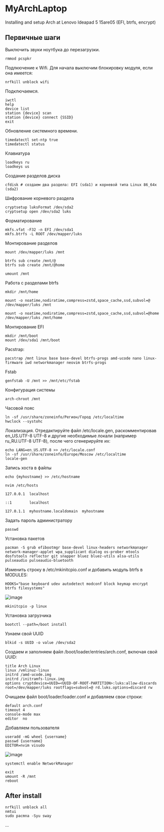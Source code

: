 # MyArchLaptop
Installing and setup Arch at Lenovo Ideapad 5 15are05 (EFI, btrfs, encrypt)

## Первичные шаги

Выключить звуки ноутбука до перезагрузки. 

```rmmod pcspkr```

Подлкючение к Wifi. Для начала выключим блокировку модуля, если она имеется:

```nrfkill unblock wifi```

Подключаемся.
```
iwctl
help
device list
station {device} scan
station {device} connect {SSID}
exit
```
Обновление системного времени.
```
timedatectl set-ntp true
timedatectl status
```
Клавиатура
~~~
loadkeys ru
loadkeys us
~~~
Создание разделов диска
```
cfdisk # создаем два раздела: EFI (sda1) и корневой типа Linux 86_64x (sda2)
```
Шифрование корневого раздела
```
cryptsetup luksFormat /dev/sda2
cryptsetup open /dev/sda2 luks
```
Форматирование
```
mkfs.vfat -F32 -n EFI /dev/sda1
mkfs.btrfs -L ROOT /dev/mapper/luks
```
Монтирование разделов
```
mount /dev/mapper/luks /mnt
```
```
btrfs sub create /mnt/@
btrfs sub create /mnt/@home
```
```
umount /mnt
```
Работа с разделами btrfs
```
mkdir /mnt/home

mount -o noatime,nodiratime,compress=zstd,space_cache,ssd,subvol=@ /dev/mapper/luks /mnt

mount -o noatime,nodiratime,compress=zstd,space_cache,ssd,subvol=@home /dev/mapper/luks /mnt/home
```
Монтирование EFI
```
mkdir /mnt/boot
mount /dev/sda1 /mnt/boot
```
Pacstrap:
```
pacstrap /mnt linux base base-devel btrfs-progs amd-ucode nano linux-firmware iwd networkmanager neovim btrfs-progs
```
Fstab
```
genfstab -U /mnt >> /mnt/etc/fstab
````
Конфигурация системы
```
arch-chroot /mnt
```
Часовой пояс
```
ln -sf /usr/share/zoneinfo/Регион/Город /etc/localtime
hwclock --systohc
```
Локализация. Отредактируйте файл /etc/locale.gen, раскомментировав en_US.UTF-8 UTF-8 и другие необходимые локали (например ru_RU.UTF-8 UTF-8), после чего сгенерируйте их: 
```
echo LANG=en_US.UTF-8 >> /etc/locale.conf
ln -sf /usr/share/zoneinfo/Europe/Moscow /etc/localtime
locale-gen
```
Запись хоста в файлы
```
echo {myhostname} >> /etc/hostname

nvim /etc/hosts

127.0.0.1  localhost

::1        localhost

127.0.1.1  myhostname.localdomain  myhostname
```
Задать пароль администратору
```
passwd
```
Установка пакетов
```
pacman -S grub efibootmgr base-devel linux-headers networkmanager network-manager-applet wpa_supplicant dialog os-prober mtools dosfstools reflector git snapper bluez bluez-utils alsa-utils pulseaudio pulseaudio-bluetooth
```
Изменить строку в /etc/mkinitcpio.conf и добавить модуль btrfs в MODULES:
```
HOOKS="base keyboard udev autodetect modconf block keymap encrypt btrfs filesystems"
```
![image](https://user-images.githubusercontent.com/52444457/134767266-00c88cde-cd1c-4a67-908c-676140d0cb07.png)

```mkinitcpio -p linux```

Установка загрузчика

```bootctl --path=/boot install```

Узнаем свой UUID
```
blkid -s UUID -o value /dev/sda2
```
Создаем и заполняем файл /boot/loader/entries/arch.conf, включая свой UUID:
```
title Arch Linux
linux /vmlinuz-linux
initrd /amd-ucode.img
initrd /initramfs-linux.img
options cryptdevice=UUID=<UUID-OF-ROOT-PARTITION>:luks:allow-discards root=/dev/mapper/luks rootflags=subvol=@ rd.luks.options=discard rw
```
Очищаем файл boot/loader/loader.conf и добавляем свои строки:
```
default arch.conf
timeout 4
console-mode max
editor  no
```
Добавляем пользователя
```
useradd -mG wheel {username}
passwd {username}
EDITOR=nvim visudo
```
![image](https://user-images.githubusercontent.com/52444457/134767277-1f450e84-73a0-45b8-b5c1-130a086d938a.png)
```
systemctl enable NetworkManager
```
```
exit
umount -R /mnt
reboot
```

## After install
```
nrfkill unblock all
nmtui
sudo pacmna -Syu sway
```
...
